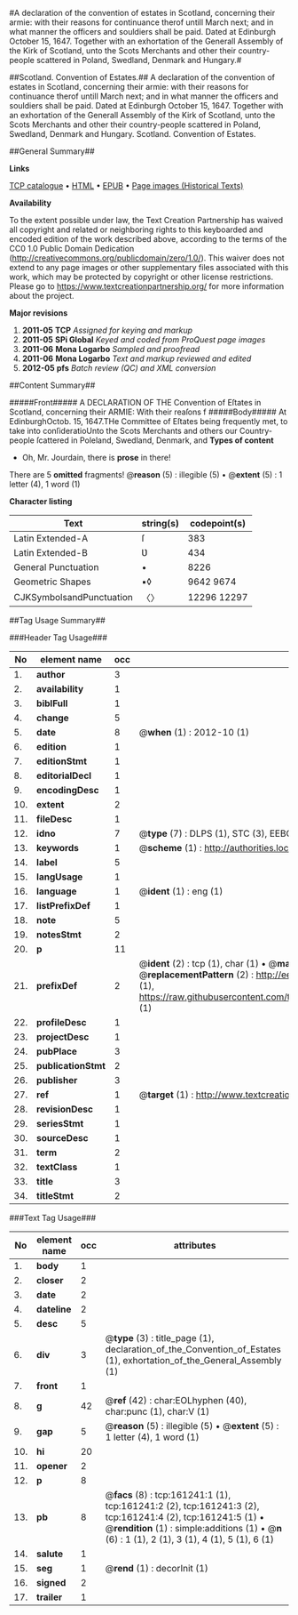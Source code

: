 #A declaration of the convention of estates in Scotland, concerning their armie: with their reasons for continuance therof untill March next; and in what manner the officers and souldiers shall be paid. Dated at Edinburgh October 15, 1647. Together with an exhortation of the Generall Assembly of the Kirk of Scotland, unto the Scots Merchants and other their country-people scattered in Poland, Swedland, Denmark and Hungary.#

##Scotland. Convention of Estates.##
A declaration of the convention of estates in Scotland, concerning their armie: with their reasons for continuance therof untill March next; and in what manner the officers and souldiers shall be paid. Dated at Edinburgh October 15, 1647. Together with an exhortation of the Generall Assembly of the Kirk of Scotland, unto the Scots Merchants and other their country-people scattered in Poland, Swedland, Denmark and Hungary.
Scotland. Convention of Estates.

##General Summary##

**Links**

[TCP catalogue](http://www.ota.ox.ac.uk/tcp/)  • 
[HTML](http://tei.it.ox.ac.uk/tcp/Texts-HTML/free/A92/A92544.html)  • 
[EPUB](http://tei.it.ox.ac.uk/tcp/Texts-EPUB/free/A92/A92544.epub) • 
[Page images (Historical Texts)](https://historicaltexts.jisc.ac.uk/eebo-99863952e)

**Availability**

To the extent possible under law, the Text Creation Partnership has waived all copyright and related or neighboring rights to this keyboarded and encoded edition of the work described above, according to the terms of the CC0 1.0 Public Domain Dedication (http://creativecommons.org/publicdomain/zero/1.0/). This waiver does not extend to any page images or other supplementary files associated with this work, which may be protected by copyright or other license restrictions. Please go to https://www.textcreationpartnership.org/ for more information about the project.

**Major revisions**

1. __2011-05__ __TCP__ *Assigned for keying and markup*
1. __2011-05__ __SPi Global__ *Keyed and coded from ProQuest page images*
1. __2011-06__ __Mona Logarbo__ *Sampled and proofread*
1. __2011-06__ __Mona Logarbo__ *Text and markup reviewed and edited*
1. __2012-05__ __pfs__ *Batch review (QC) and XML conversion*

##Content Summary##

#####Front#####
A DECLARATION OF THE Convention of Eſtates in Scotland, concerning their ARMIE: With their reaſons f
#####Body#####
At EdinburghOctob. 15, 1647.THe Committee of Eſtates being frequently met, to take into conſideratioUnto the Scots Merchants and others our Country-people ſcattered in Poleland, Swedland, Denmark, and
**Types of content**

  * Oh, Mr. Jourdain, there is **prose** in there!

There are 5 **omitted** fragments! 
 @__reason__ (5) : illegible (5)  •  @__extent__ (5) : 1 letter (4), 1 word (1)

**Character listing**


|Text|string(s)|codepoint(s)|
|---|---|---|
|Latin Extended-A|ſ|383|
|Latin Extended-B|Ʋ|434|
|General Punctuation|•|8226|
|Geometric Shapes|▪◊|9642 9674|
|CJKSymbolsandPunctuation|〈〉|12296 12297|

##Tag Usage Summary##

###Header Tag Usage###

|No|element name|occ|attributes|
|---|---|---|---|
|1.|__author__|3||
|2.|__availability__|1||
|3.|__biblFull__|1||
|4.|__change__|5||
|5.|__date__|8| @__when__ (1) : 2012-10 (1)|
|6.|__edition__|1||
|7.|__editionStmt__|1||
|8.|__editorialDecl__|1||
|9.|__encodingDesc__|1||
|10.|__extent__|2||
|11.|__fileDesc__|1||
|12.|__idno__|7| @__type__ (7) : DLPS (1), STC (3), EEBO-CITATION (1), PROQUEST (1), VID (1)|
|13.|__keywords__|1| @__scheme__ (1) : http://authorities.loc.gov/ (1)|
|14.|__label__|5||
|15.|__langUsage__|1||
|16.|__language__|1| @__ident__ (1) : eng (1)|
|17.|__listPrefixDef__|1||
|18.|__note__|5||
|19.|__notesStmt__|2||
|20.|__p__|11||
|21.|__prefixDef__|2| @__ident__ (2) : tcp (1), char (1)  •  @__matchPattern__ (2) : ([0-9\-]+):([0-9IVX]+) (1), (.+) (1)  •  @__replacementPattern__ (2) : http://eebo.chadwyck.com/downloadtiff?vid=$1&page=$2 (1), https://raw.githubusercontent.com/textcreationpartnership/Texts/master/tcpchars.xml#$1 (1)|
|22.|__profileDesc__|1||
|23.|__projectDesc__|1||
|24.|__pubPlace__|3||
|25.|__publicationStmt__|2||
|26.|__publisher__|3||
|27.|__ref__|1| @__target__ (1) : http://www.textcreationpartnership.org/docs/. (1)|
|28.|__revisionDesc__|1||
|29.|__seriesStmt__|1||
|30.|__sourceDesc__|1||
|31.|__term__|2||
|32.|__textClass__|1||
|33.|__title__|3||
|34.|__titleStmt__|2||


###Text Tag Usage###

|No|element name|occ|attributes|
|---|---|---|---|
|1.|__body__|1||
|2.|__closer__|2||
|3.|__date__|2||
|4.|__dateline__|2||
|5.|__desc__|5||
|6.|__div__|3| @__type__ (3) : title_page (1), declaration_of_the_Convention_of_Estates (1), exhortation_of_the_General_Assembly (1)|
|7.|__front__|1||
|8.|__g__|42| @__ref__ (42) : char:EOLhyphen (40), char:punc (1), char:V (1)|
|9.|__gap__|5| @__reason__ (5) : illegible (5)  •  @__extent__ (5) : 1 letter (4), 1 word (1)|
|10.|__hi__|20||
|11.|__opener__|2||
|12.|__p__|8||
|13.|__pb__|8| @__facs__ (8) : tcp:161241:1 (1), tcp:161241:2 (2), tcp:161241:3 (2), tcp:161241:4 (2), tcp:161241:5 (1)  •  @__rendition__ (1) : simple:additions (1)  •  @__n__ (6) : 1 (1), 2 (1), 3 (1), 4 (1), 5 (1), 6 (1)|
|14.|__salute__|1||
|15.|__seg__|1| @__rend__ (1) : decorInit (1)|
|16.|__signed__|2||
|17.|__trailer__|1||
